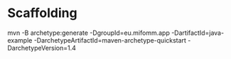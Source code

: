 # Scaffolding

mvn -B archetype:generate -DgroupId=eu.mifomm.app -DartifactId=java-example -DarchetypeArtifactId=maven-archetype-quickstart -DarchetypeVersion=1.4
